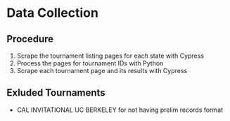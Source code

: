 # Data Collection

## Procedure

1. Scrape the tournament listing pages for each state with Cypress
2. Process the pages for tournament IDs with Python
3. Scrape each tournament page and its results with Cypress


## Exluded Tournaments

- CAL INVITATIONAL UC BERKELEY for not having prelim records format

